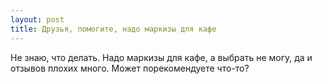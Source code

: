 ```yaml
---
layout: post 
title: Друзья, помогите, надо маркизы для кафе 
--- 
```

Не знаю, что делать. Надо маркизы для кафе, а выбрать не могу, да и отзывов плохих много. Может порекомендуете что-то?